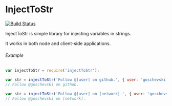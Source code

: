 # InjectToStr

[![Build Status](https://travis-ci.org/goschevski/injectToStr.svg?branch=master)](https://travis-ci.org/goschevski/injectToStr)

InjectToStr is simple library for injecting variables in strings.

It works in both node and client-side applications.

###### Example

```javascript
var injectToStr = require('injectToStr');

var str = injectToStr('Follow @[user] on github.', { user: 'goschevski' });
// Follow @goschevski on github.

var str = injectToStr('Follow @[user] on [network].', { user: 'goschevski' });
// Follow @goschevski on [network].
```
